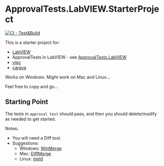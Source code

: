 # ApprovalTests.LabVIEW.StarterProject

[![CI - Test&Build](../../actions/workflows/build.yml/badge.svg)](../../actions/workflows/build.yml)


This is a starter project for:

* [LabVIEW](https://www.ni.com/en-us/shop/labview.html)
* ApprovalTests in LabVIEW - see [ApprovalTests.LabVIEW](https://github.com/approvals/ApprovalTests.LabVIEW)
* [vipc](https://www.vipm.io/package/sas_workshops_lib_vipc_applier_for_g_cli/)
* [caraya](https://www.vipm.io/package/lvos_lib_caraya_cli_extension/)

Works on Windows. Might work on  Mac and Linux... 

Feel free to copy and go...

## Starting Point

The tests in `approval test` should pass, and then you should delete/modify as needed to get started.

Notes:

* You will need a Diff tool.
* Suggestions: 
    * Windows: [WinMerge](winmerge.org/)
    * Mac: [DiffMerge](https://sourcegear.com/diffmerge/)
    * Linux: [meld](http://meldmerge.org/)

